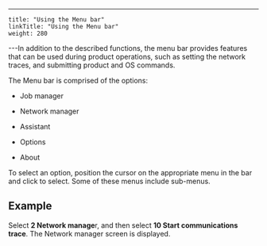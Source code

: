 ---
    title: "Using the Menu bar"
    linkTitle: "Using the Menu bar"
    weight: 280
---In addition to the described functions, the menu bar provides features that can be used during product operations, such as setting the network traces, and submitting product and OS commands.

The Menu bar is comprised of the options:

- Job manager

<!-- -->

- Network manager

<!-- -->

- Assistant

<!-- -->

- Options

<!-- -->

- About

To select an option, position the cursor on the appropriate menu in the bar and click to select. Some of these menus include sub-menus.

## Example

Select ****2 Network manage****r, and then select ****10 Start communications trace****. The Network manager screen is displayed.
